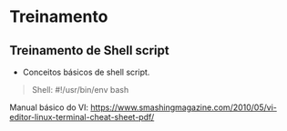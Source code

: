 # Treinamento 

## **Treinamento de Shell script**

* Conceitos básicos de shell script.

> Shell: #!/usr/bin/env bash

Manual básico do VI: 
https://www.smashingmagazine.com/2010/05/vi-editor-linux-terminal-cheat-sheet-pdf/
